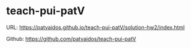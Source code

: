 # teach-pui-patV

URL: https://patvaidos.github.io/teach-pui-patV/solution-hw2/index.html

Github: https://github.com/patvaidos/teach-pui-patV
